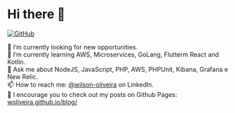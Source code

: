 # Hi there 👋

[![GitHub](https://img.shields.io/github/followers/woliveira.svg?style=social)](https://github.com/woliveira)

🔭 I’m currently looking for new opportunities.  
🌱 I’m currently learning AWS, Microservices, GoLang, Flutterm React and Kotlin.  
💬 Ask me about NodeJS, JavaScript, PHP, AWS, PHPUnit, Kibana, Grafana e New Relic.  
📫 How to reach me: [@wilson-oliveira](https://www.linkedin.com/in/wilson-oliveira-898b0915) on LinkedIn.  
📰 I encourage you to check out my posts on Github Pages: [woliveira.github.io/blog/](https://woliveira.github.io/blog/) 
